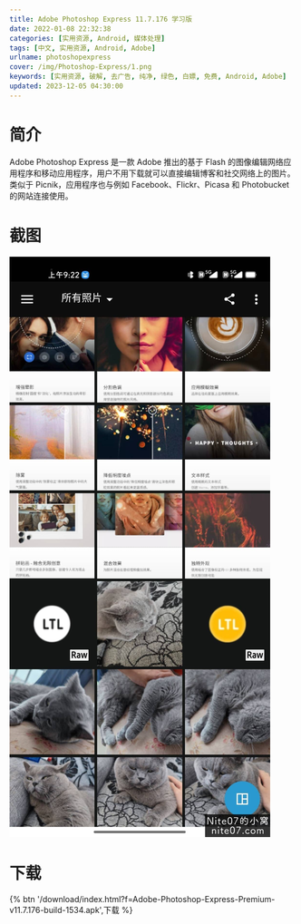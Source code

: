 ```yaml
---
title: Adobe Photoshop Express 11.7.176 学习版
date: 2022-01-08 22:32:38
categories: [实用资源, Android, 媒体处理]
tags: [中文, 实用资源, Android, Adobe]
urlname: photoshopexpress
cover: /img/Photoshop-Express/1.png
keywords: [实用资源, 破解, 去广告, 纯净, 绿色, 白嫖, 免费, Android, Adobe]
updated: 2023-12-05 04:30:00
---
```


# 简介

Adobe Photoshop Express 是一款 Adobe 推出的基于 Flash 的图像编辑网络应用程序和移动应用程序，用户不用下载就可以直接编辑博客和社交网络上的图片。 类似于 Picnik，应用程序也与例如 Facebook、Flickr、Picasa 和 Photobucket 的网站连接使用。

# 截图

![](/img/Photoshop-Express/2.jpg)

# 下载

{% btn '/download/index.html?f=Adobe-Photoshop-Express-Premium-v11.7.176-build-1534.apk',下载 %}
